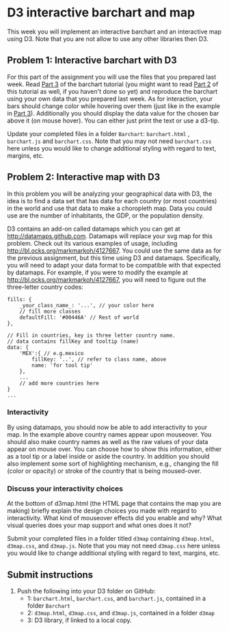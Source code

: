 # D3 interactive barchart and map
This week you will implement an interactive barchart and an interactive map using D3. Note that you are not allow to use any other libraries then D3.

## Problem 1: Interactive barchart with D3

For this part of the assignment you will use the files that you prepared last week.
Read [Part 3] of the barchart tutorial (you might want to read [Part 2] of this tutorial as well, if you haven't done so yet) and reproduce the barchart using your own data that you prepared last week.
As for interaction, your bars should change color while hovering over them (just like in the example in [Part 3]).
Additionally you should display the data value for the chosen bar above it (on mouse hover). You can either just print the text or use a d3-tip. 

[Part 3]: https://bost.ocks.org/mike/bar/3/
[Part 2]: https://bost.ocks.org/mike/bar/2/

Update your completed files in a folder `Barchart`: `barchart.html` , `barchart.js` and
`barchart.css`.  Note that you may not need `barchart.css` here unless you
would like to change additional styling with regard to text, margins, etc.


## Problem 2: Interactive map with D3

In this problem you will be analyzing your geographical data with D3, the idea
is to find a data set that has data for each country (or most countries) in the
world and use that data to make a choropleth map. Data you could use are the number
of inhabitants, the GDP, or the population density.

D3 contains an add-on called datamaps which you can get at
<http://datamaps.github.com>. Datamaps will replace your svg map for this
problem. Check out its various examples of usage, including
<http://bl.ocks.org/markmarkoh/4127667>. You could use  the same data as for the previous assignment, but this time using D3 and datamaps. Specifically, you will need to
adapt your data format to be compatible with that expected by datamaps. For
example, if you were to modify the example at 
<http://bl.ocks.org/markmarkoh/4127667>, you will need to figure out the 
three-letter country codes:

	fills: {
		_your_class_name_: '...', // your color here
		// fill more classes
		defaultFill: '#00446A' // Rest of world
	},
	
	// Fill in countries, key is three letter country name.
	// data contains fillKey and tooltip (name)
	data: {
		'MEX':{ // e.g.mexico
			fillKey: '..', // refer to class name, above
			name: 'for tool tip'
		},
		...
		// add more countries here
	}
	...

### Interactivity

By using datamaps, you should now be able to add interactivity to your map. In
the example above country names appear upon mouseover. You should also make
country names as well as the raw values of your data appear on mouse over. You
can choose how to show this information, either as a tool tip or a label inside
or aside the country. In addition you should also implement some sort of
highlighting mechanism, e.g., changing the fill (color or opacity) or stroke of
the country that is being moused-over.

### Discuss your interactivity choices

At the bottom of d3map.html (the HTML page that contains the map you are making)
briefly explain the design choices you made with
regard to interactivity. What kind of mouseover effects did you enable and why?
What visual queries does your map support and what ones does it not?

Submit your completed files in a folder titled `d3map` containing `d3map.html`,
`d3map.css`, and `d3map.js`. Note that you may not need `d3map.css` here unless you
would like to change additional styling with regard to text, margins, etc.

## Submit instructions

1. Push the following into your D3 folder on GitHub:
   * 1: `barchart.html`, `barchart.css`, and `barchart.js`, contained in a folder `Barchart`
   * 2: `d3map.html`, `d3map.css`, and `d3map.js`, contained in a folder `d3map`
   * 3: D3 library, if linked to a local copy.

